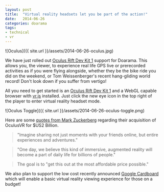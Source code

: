 ```yaml
---
layout: post
title:  "Virtual reality headsets let you be part of the action!"
date:   2014-06-26
categories: doarama
tags:
- technical
- vr
---
```


![Oculus]({{ site.url }}/assets/2014-06-26-oculus.jpg)

[]()We have just rolled out [Oculus Rift Dev Kit 1](http://www.oculusvr.com) support for Doarama.
This allows you, the viewer, to experience real life GPS live or prerecorded activities as if you were flying alongside,
whether they be the bike ride you did on the weekend, or Tom Weissenberger's recent hang-gliding world record!  Don't look down if you suffer from vertigo!

All you need to get started is an [Oculus Rift Dev Kit 1](http://www.oculusvr.com) and a WebGL capable browser with [vr.js](https://github.com/benvanik/vr.js/tree/master) installed.
Just click the new eye icon in the top right of the player to enter virtual reality headset mode.

![Oculus Toggle]({{ site.url }}/assets/2014-06-26-oculus-toggle.png)

Here are some [quotes from Mark Zuckerberg](https://www.facebook.com/zuck/posts/10101319050523971) regarding their acquisition of OculusVR for $US2 Billion.

> "Imagine sharing not just moments with your friends online, but entire experiences and adventures."

> "One day, we believe this kind of immersive, augmented reality will become a part of daily life for billions of people."

> The goal is to "get this out at the most affordable price possible."

We also plan to support the low cost recently announced [Google Cardboard](https://developers.google.com/cardboard/)
which will enable a basic virtual reality viewing experience for those on a budget!

